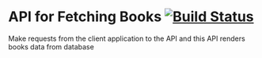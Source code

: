 # API for Fetching Books [![Build Status](https://travis-ci.org/p632-sp-2018/fetch_books.svg?branch=master)](https://travis-ci.org/p632-sp-2018/fetch_books) 
Make requests from the client application to the API and this API renders books data from database

